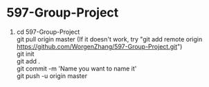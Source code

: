 # 597-Group-Project

1. cd 597-Group-Project  
git pull origin master (If it doesn't work, try "git add remote origin https://github.com/WorgenZhang/597-Group-Project.git")  
git init  
git add .  
git commit -m 'Name you want to name it'  
git push -u origin master  
